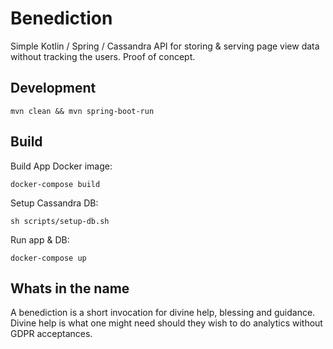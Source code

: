 # Benediction

Simple Kotlin / Spring / Cassandra API for storing & serving page view data without tracking the users. Proof of concept.

## Development

`mvn clean && mvn spring-boot-run`

## Build

Build App Docker image:

`docker-compose build`

Setup Cassandra DB:

`sh scripts/setup-db.sh`

Run app & DB:

`docker-compose up`

## Whats in the name

A benediction is a short invocation for divine help, blessing and guidance. Divine help is what one might need should they wish to do analytics without GDPR acceptances.